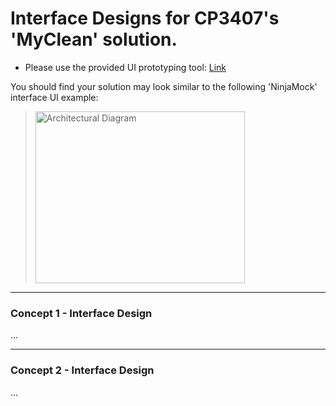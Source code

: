 # Interface Designs for CP3407's 'MyClean' solution.
* Please use the provided UI prototyping tool: [Link](https://ninjamock.com)<br>

You should find your solution may look similar to the following 'NinjaMock' interface UI example:  
> <img src="https://github.com/user-attachments/assets/ac906f45-b32c-454d-b626-72358825b3b0" alt="Architectural Diagram" style="width:335px; height:275px; object-fit:cover;">

---
### Concept 1 - Interface Design
...

---
### Concept 2 - Interface Design
...
